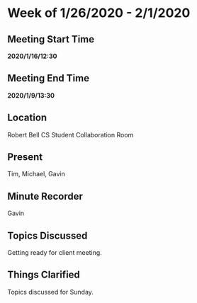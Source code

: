 # Week of 1/26/2020 - 2/1/2020

## Meeting Start Time

**2020/1/16/12:30**

## Meeting End Time

**2020/1/9/13:30**

## Location

Robert Bell CS Student Collaboration Room

## Present

Tim, Michael, Gavin

## Minute Recorder

Gavin

## Topics Discussed

Getting ready for client meeting.

## Things Clarified

Topics discussed for Sunday.
